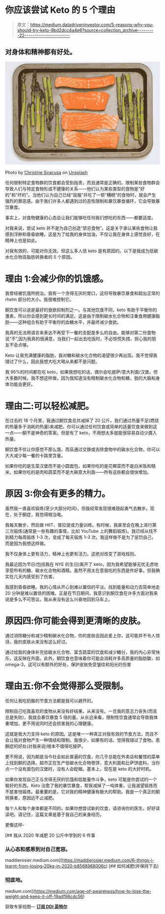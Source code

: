# 你应该尝试 Keto 的 5 个理由

> 原文：<https://medium.datadriveninvestor.com/5-reasons-why-you-should-try-keto-9bd2dcc4a4e6?source=collection_archive---------22----------------------->

## 对身体和精神都有好处。

![](img/9c16c8e91239ca7b272ec8890c0a99d5.png)

Photo by [Christine Siracusa](https://unsplash.com/@christine_siracusa?utm_source=unsplash&utm_medium=referral&utm_content=creditCopyText) on [Unsplash](https://unsplash.com/s/photos/keto?utm_source=unsplash&utm_medium=referral&utm_content=creditCopyText)

任何限制特定食物群的饮食都会受到指责，而且通常是正确的。限制某些食物群会导致人们与特定食物形成不健康的关系——他们认为某些类型的食物是“好的”和“坏的”。当他们认为自己已经“屈服”并吃了一顿“糟糕”的食物时，就会产生强烈的罪恶感。由于我们许多人都遇到过的恶性限制和暴饮暴食循环，它会导致暴饮暴食。

事实上，对食物健康的心态会让我们能够吃任何我们想吃的东西——都要适度。

对我来说，尝试 keto 并不是为自己创造“禁忌食物”。这是关于承认某些食物让我感到浮肿和昏昏欲睡。这是为了给我的身体加油，不仅让我在身体上感觉良好，在精神上也是如此。

对我有效的，可能对你无效。但这么多人信 keto 是有原因的。以下是我成为低碳水化合物高脂肪转换者的 5 个原因。

# 理由 1:会减少你的饥饿感。

我曾经被饥饿所统治。我有一个贪得无厌的胃口，这将导致暴饮暴食和超出正常的 rhelm 部分的大小。我很难控制它。

酮饮食可以说是最好的食欲抑制剂之一。与其他饮食不同，keto 有助于平衡你的激素，所以你会感到更长时间的满足。这是由于限制碳水化合物和注重食用健康脂肪——这种组合有助于平衡你的血糖水平，并最终减少食欲。

我真的无法用语言来表达不再受下一餐的支配是多么的自由。能够对第二份食物说“不”,因为我真的很满意，当我们一起出去吃饭时，不必惊慌失措，担心我的朋友不会点够。

Keto 让我充满健康的脂肪，我对糖和碳水化合物的渴望很少再出现。我不觉得我错过了什么，因此我想大吃大喝从来都不是问题。

我 95%的时间都在吃 keto，如果我想吃的话，偶尔会吃披萨/意大利面/汉堡。但大多数时候，我不想这样做，因为我知道没有精制碳水化合物和糖，我的大脑和身体功能会更好。

# 理由二:可以轻松减肥。

在过去的 18 个月里，我通过酮饮食总共减掉了 20 公斤。我们通过热量不足(燃烧的热量多于消耗的热量)来减肥。你可以通过任何饮食或简单的适量饮食来做到这一点——酮不是神奇的答案。但是有了 keto，不用想太多就能很容易自动少摄入热量。

酮饮食不仅让你感觉不那么饿，而且通过交换或去除食物中的碳水化合物，你可以大大减少每一餐的卡路里含量。

如果你吃的是生菜汉堡而不是小圆面包，如果你吃的是花椰菜而不是白米饭和糙米，如果你吃的是肉和蔬菜而不是大碗意大利面——所有这些都会很快增加。

# 原因 3:你会有更多的精力。

虽然我一直喜欢锻炼(至少大部分时间)，但我经常发现很难鼓起勇气去散步。现在，处于酮症，我觉得相当电。

我每天散步，然后做 HIIT、普拉提或力量训练。有时候，我甚至会在晚上进行第三次锻炼(通常是一些有趣的事情，比如 YouTube 上的舞蹈锻炼)。我已经从找不到精力每周锻炼 1-3 次，变成了每天锻炼 1-3 次。我这样做不是为了惩罚自己，而是因为我想这样做。

我不仅身体上更有活力，精神上也更有活力。这绝对改变了游戏规则。

我最近因为节日(包括我在 NYE 的生日)离开了 keto，因为我希望能够无忧无虑地享受所有的糖、碳水化合物和酒精。虽然不用太在意我吃的东西是件好事，但我确实在几天内感受到了伤害。

我感到昏昏欲睡。我的心情从开心到难以置信的平淡。找到能量和动力去简单地走 20 分钟是难以置信的困难。正是在节日期间，我意识到酮饮食在许多方面对我来说是多么不可思议。我从来没有这么兴奋地回到马车上。

# 原因四:你可能会得到更清晰的皮肤。

通过消除糖分和减少精制碳水化合物，你的皮肤会因此爱上你，这可能并不令人惊讶。我的皮肤从来没有这么好过。

通过给我的身体补充低碳水化合物、富含蔬菜的饮食和减少糖分，我的内心非常快乐，这反映在外面。此外，酮饮食也意味着你可能会消耗许多高质量的脂肪酸，如 omega-3，这可以有额外的好处，保护皮肤免受皱纹和阳光的伤害

# 理由五:你不会觉得那么受限制。

任何让我吃奶酪的节食方法都是我可以避开的。

限制自己吃我喜欢的食物从来没有好结果。从来没有。一旦我的意志力丧失(而且总是失败)，我就会暴饮暴食 5 倍的量。从长远来看，限制性饮食通常会导致我体重增加，更不用说同时还会损害我的心理健康。

这就是我大力支持 keto 的原因。这是唯一一种真正对我有效的节食方法，而且不会让我对食物产生一种情结和限制。我很少，如果有的话，觉得我错过了食物。患酮症的好处(对我来说)根本不值得吃披萨。

更不用说，因为酮是当今社会如此普遍的饮食，你几乎总能在外卖店和餐馆的菜单上找到酮的选择。超市正在生产低碳水化合物卷饼、意大利面和比萨饼底料。当你点一个没有面包的汉堡时，没有人会眨眼。基本上，现在是 keto 的大好时机。

如果你发现自己正与贪得无厌的饥饿和低能量作斗争，keto 可能是你尝试的一个极好的东西。Keto 治愈了我的暴饮暴食，帮我减掉了一吨体重，让我渴望锻炼而不是害怕锻炼。最重要的是，它对我的精神健康有极大的帮助。我是一个真正的酮转换者，原因远不止减肥。

每个人和每个身体都是不同的。如果你想尝试新的饮食，请咨询你的医生。好好读读吧。请记住，这篇文章是基于我自己的亲身经历。

更像这样-

[](https://maddierosier.medium.com/6-things-i-learnt-from-losing-20kg-in-2020-b8568968006c) [## 我从 2020 年减肥 20 公斤中学到的 6 件事

### 从心态和感恩到对自己宽容。

maddierosier.medium.com](https://maddierosier.medium.com/6-things-i-learnt-from-losing-20kg-in-2020-b8568968006c) [](https://medium.com/age-of-awareness/how-to-lose-the-weight-and-keep-it-off-19adf96cdc56) [## 如何减肥(并保持下去)

### 彻底地。

medium.com](https://medium.com/age-of-awareness/how-to-lose-the-weight-and-keep-it-off-19adf96cdc56) 

获取专家视图— [**订阅 DDI 英特尔**](https://datadriveninvestor.com/ddi-intel)
